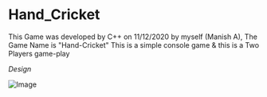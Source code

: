 # Hand_Cricket
This Game was developed by C++ on 11/12/2020 by myself (Manish A), The Game Name is "Hand-Cricket"
This is a simple console game & this is a Two Players game-play

_*Design*_

![Image](https://user-images.githubusercontent.com/52602899/102977247-bbff2100-4528-11eb-8548-99f30536d5f8.png)
